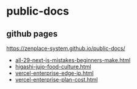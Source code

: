 # public-docs

## github pages
https://zenplace-system.github.io/public-docs/

<!-- BEGIN DOCS LIST -->
- [all-29-next-js-mistakes-beginners-make.html](./docs/all-29-next-js-mistakes-beginners-make.html)
- [higashi-jujo-food-culture.html](./docs/higashi-jujo-food-culture.html)
- [vercel-enterprise-edge-ip.html](./docs/vercel-enterprise-edge-ip.html)
- [vercel-enterprise-plan-cost.html](./docs/vercel-enterprise-plan-cost.html)
<!-- END DOCS LIST -->
